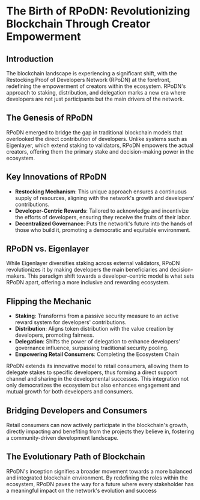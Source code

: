 
# The Birth of RPoDN: Revolutionizing Blockchain Through Creator Empowerment

## Introduction

The blockchain landscape is experiencing a significant shift, with the Restocking Proof of Developers Network (RPoDN) at the forefront, redefining the empowerment of creators within the ecosystem. RPoDN's approach to staking, distribution, and delegation marks a new era where developers are not just participants but the main drivers of the network.

## The Genesis of RPoDN

RPoDN emerged to bridge the gap in traditional blockchain models that overlooked the direct contribution of developers. Unlike systems such as Eigenlayer, which extend staking to validators, RPoDN empowers the actual creators, offering them the primary stake and decision-making power in the ecosystem.

## Key Innovations of RPoDN

* **Restocking Mechanism**: This unique approach ensures a continuous supply of resources, aligning with the network's growth and developers' contributions.
* **Developer-Centric Rewards**: Tailored to acknowledge and incentivize the efforts of developers, ensuring they receive the fruits of their labor.
* **Decentralized Governance**: Puts the network's future into the hands of those who build it, promoting a democratic and equitable environment.

## RPoDN vs. Eigenlayer

While Eigenlayer diversifies staking across external validators, RPoDN revolutionizes it by making developers the main beneficiaries and decision-makers. This paradigm shift towards a developer-centric model is what sets RPoDN apart, offering a more inclusive and rewarding ecosystem.

## Flipping the Mechanic

* **Staking**: Transforms from a passive security measure to an active reward system for developers' contributions.
* **Distribution**: Aligns token distribution with the value creation by developers, promoting fairness.
* **Delegation**: Shifts the power of delegation to enhance developers' governance influence, surpassing traditional security pooling.
* **Empowering Retail Consumers**: Completing the Ecosystem Chain

RPoDN extends its innovative model to retail consumers, allowing them to delegate stakes to specific developers, thus forming a direct support channel and sharing in the developmental successes. This integration not only democratizes the ecosystem but also enhances engagement and mutual growth for both developers and consumers.

## Bridging Developers and Consumers
Retail consumers can now actively participate in the blockchain's growth, directly impacting and benefiting from the projects they believe in, fostering a community-driven development landscape.

## The Evolutionary Path of Blockchain

RPoDN's inception signifies a broader movement towards a more balanced and integrated blockchain environment. By redefining the roles within the ecosystem, RPoDN paves the way for a future where every stakeholder has a meaningful impact on the network's evolution and success

